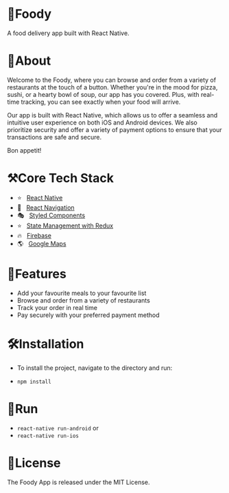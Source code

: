 # 🍜Foody
 A food delivery app built with React Native.

# 📲About
Welcome to the Foody, where you can browse and order from a variety of restaurants at the touch of a button. Whether you're in the mood for pizza, sushi, or a hearty bowl of soup, our app has you covered. Plus, with real-time tracking, you can see exactly when your food will arrive.

Our app is built with React Native, which allows us to offer a seamless and intuitive user experience on both iOS and Android devices. We also prioritize security and offer a variety of payment options to ensure that your transactions are safe and secure.

 Bon appetit!


# ⚒️Core Tech Stack
- ⭐️ &nbsp; [React Native](https://reactnative.dev/ 'React Native')
- 🔗 &nbsp; [React Navigation](https://reactnavigation.org/ 'React Navigation')
- 🎭 &nbsp; [Styled Components](https://styled-components.com/ 'Styled Components')
- ⭐️ &nbsp; [State Management with Redux](https://redux.js.org/)
- 🔥  &nbsp; [Firebase](https://firebase.google.com)
- 🌎 &nbsp; [Google Maps](https://developers.google.com/maps)

# 💫Features
- Add your favourite meals to your favourite list
- Browse and order from a variety of restaurants
- Track your order in real time
- Pay securely with your preferred payment method

# 🛠Installation
- To install the project, navigate to the directory and run:

- `npm install`
# 🚂Run
- `react-native run-android` or
- `react-native run-ios`




# 📝License
The Foody App is released under the MIT License.


